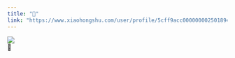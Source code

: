 ```yaml
---
title: "🐣"
link: "https://www.xiaohongshu.com/user/profile/5cff9acc0000000025018949/"
---
```


<img src="http://sns-webpic-qc.xhscdn.com/202409111512/593455cc00f16fe88cd8583c7bbdfaef/1040g2sg3115v20oumc205n7vjb69b2a92dpjogg!nc_n_nwebp_mw_1" /><br />🐣
